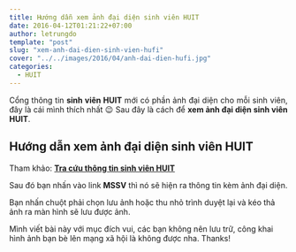 ```yaml
---
title: Hướng dẫn xem ảnh đại diện sinh viên HUIT
date: 2016-04-12T01:21:22+07:00
author: letrungdo
template: "post"
slug: "xem-anh-dai-dien-sinh-vien-hufi"
cover: "../../images/2016/04/anh-dai-dien-hufi.jpg"
categories:
  - HUIT
---
```


<p style="text-align: justify;">
  Cổng thông tin <strong>sinh viên HUIT</strong> mới có phần ảnh đại diện cho mỗi sinh viên, đây là cái mình thích nhất 😉 Sau đây là cách để <strong>xem ảnh đại diện sinh viên HUIT</strong>.
</p>

## Hướng dẫn xem ảnh đại diện sinh viên HUIT

Tham khảo: **<a href="/xem-diem-sinh-vien-hufi/#tra-c%E1%BB%A9u-th%C3%B4ng-tin-sinh-vi%C3%AAn-huit">Tra cứu thông tin sinh viên HUIT</a>**

Sau đó bạn nhấn vào link **MSSV** thì nó sẽ hiện ra thông tin kèm ảnh đại diện.

Bạn nhấn chuột phải chọn lưu ảnh hoặc thu nhỏ trình duyệt lại và kéo thả ảnh ra màn hình sẽ lưu được ảnh.

Mình viết bài này với mục đích vui, các bạn không nên lưu trữ, công khai hình ảnh bạn bè lên mạng xã hội là không được nha. Thanks!

